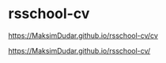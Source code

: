 # rsschool-cv
https://MaksimDudar.github.io/rsschool-cv/cv

https://MaksimDudar.github.io/rsschool-cv/